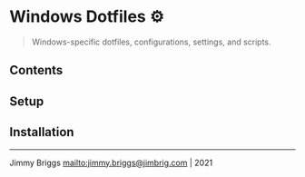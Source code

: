 # Windows Dotfiles ⚙️

> Windows-specific dotfiles, configurations, settings, and scripts.

## Contents

## Setup

## Installation

***

Jimmy Briggs <mailto:jimmy.briggs@jimbrig.com> | 2021
